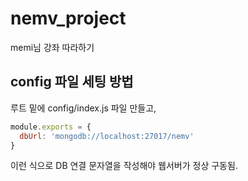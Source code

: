# nemv_project
memi님 강좌 따라하기

## config 파일 세팅 방법
루트 밑에 config/index.js 파일 만들고,
```javascript
module.exports = {
  dbUrl: 'mongodb://localhost:27017/nemv'
}
```
이런 식으로 DB 연결 문자열을 작성해야 웹서버가 정상 구동됨.